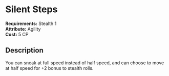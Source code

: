 # Silent Steps

**Requirements:** Stealth 1  
**Attribute:** Agility  
**Cost:** 5 CP  

## Description
You can sneak at full speed instead of half speed, and can choose to move at half speed for +2 bonus to stealth rolls.
